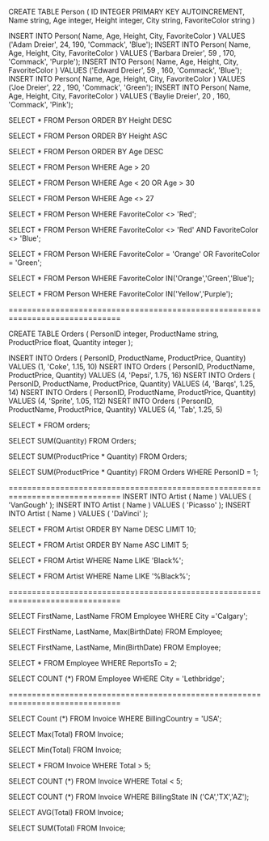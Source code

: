 CREATE TABLE Person ( ID INTEGER PRIMARY KEY AUTOINCREMENT, Name string, Age integer, Height integer, City string, FavoriteColor string )

INSERT INTO Person( Name, Age, Height, City, FavoriteColor ) VALUES ('Adam Dreier', 24, 190, 'Commack', 'Blue');
INSERT INTO Person( Name, Age, Height, City, FavoriteColor ) VALUES ('Barbara Dreier', 59 , 170, 'Commack', 'Purple');
INSERT INTO Person( Name, Age, Height, City, FavoriteColor ) VALUES ('Edward Dreier', 59 , 160, 'Commack', 'Blue');
INSERT INTO Person( Name, Age, Height, City, FavoriteColor ) VALUES ('Joe Dreier', 22 , 190, 'Commack', 'Green');
INSERT INTO Person( Name, Age, Height, City, FavoriteColor ) VALUES ('Baylie Dreier', 20 , 160, 'Commack', 'Pink');

SELECT * FROM Person ORDER BY Height DESC

SELECT * FROM Person ORDER BY Height ASC

SELECT * FROM Person ORDER BY Age DESC

SELECT * FROM Person WHERE Age > 20

SELECT * FROM Person WHERE Age < 20 OR Age > 30

SELECT * FROM Person WHERE Age <> 27

SELECT * FROM Person WHERE FavoriteColor <> 'Red';

SELECT * FROM Person WHERE FavoriteColor <> 'Red' AND FavoriteColor <> 'Blue';

SELECT * FROM Person WHERE FavoriteColor = 'Orange' OR FavoriteColor = 'Green';

SELECT * FROM Person WHERE FavoriteColor IN('Orange','Green','Blue');

SELECT * FROM Person WHERE FavoriteColor IN('Yellow','Purple');

==============================================================================

CREATE TABLE Orders ( PersonID integer, ProductName string, ProductPrice float, Quantity integer );

INSERT INTO Orders ( PersonID, ProductName, ProductPrice, Quantity) VALUES (1, 'Coke', 1.15, 10)
NSERT INTO Orders ( PersonID, ProductName, ProductPrice, Quantity) VALUES (4, 'Pepsi', 1.75, 16)
NSERT INTO Orders ( PersonID, ProductName, ProductPrice, Quantity) VALUES (4, 'Barqs', 1.25, 14)
NSERT INTO Orders ( PersonID, ProductName, ProductPrice, Quantity) VALUES (4, 'Sprite', 1.05, 112)
NSERT INTO Orders ( PersonID, ProductName, ProductPrice, Quantity) VALUES (4, 'Tab', 1.25, 5)

SELECT * FROM orders;

SELECT SUM(Quantity) FROM Orders;

SELECT SUM(ProductPrice * Quantity) FROM Orders;

SELECT SUM(ProductPrice * Quantity) FROM Orders WHERE PersonID = 1;

==============================================================================
INSERT INTO Artist ( Name ) VALUES ( 'VanGough' );
INSERT INTO Artist ( Name ) VALUES ( 'Picasso' );
INSERT INTO Artist ( Name ) VALUES ( 'DaVinci' );

SELECT * FROM Artist ORDER BY Name DESC LIMIT 10;

SELECT * FROM Artist ORDER BY Name ASC LIMIT 5;

SELECT * FROM Artist WHERE Name LIKE 'Black%';

SELECT * FROM Artist WHERE Name LIKE '%Black%';

==============================================================================

SELECT FirstName, LastName FROM Employee WHERE City ='Calgary';

SELECT FirstName, LastName, Max(BirthDate) FROM Employee;

SELECT FirstName, LastName, Min(BirthDate) FROM Employee;

SELECT * FROM Employee WHERE ReportsTo = 2;

SELECT COUNT (*) FROM Employee WHERE City = 'Lethbridge';

==============================================================================

SELECT Count (*) FROM Invoice WHERE BillingCountry = 'USA';

SELECT Max(Total) FROM Invoice;

SELECT Min(Total) FROM Invoice;

SELECT * FROM Invoice WHERE Total > 5;

SELECT COUNT (*) FROM Invoice WHERE Total < 5;

SELECT COUNT (*) FROM Invoice WHERE BillingState IN ('CA','TX','AZ');

SELECT AVG(Total) FROM Invoice;

SELECT SUM(Total) FROM Invoice;

